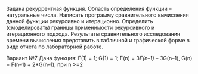 Задана рекуррентная функция. Область определения функции – натуральные числа. Написать программу сравнительного вычисления данной функции рекурсивно и итерационно. Определить (смоделировать) границы применимости рекурсивного и итерационного подхода. Результаты сравнительного исследования времени вычисления представить в табличной и графической форме в виде отчета по лабораторной работе.

Вариант №7
Дана функция: F(1) = 1; G(1) = 1; F(n) = 3*F(n–1) – 3*G(n–1), G(n) = F(n–1) + 2*G(n–1), при n >=2
